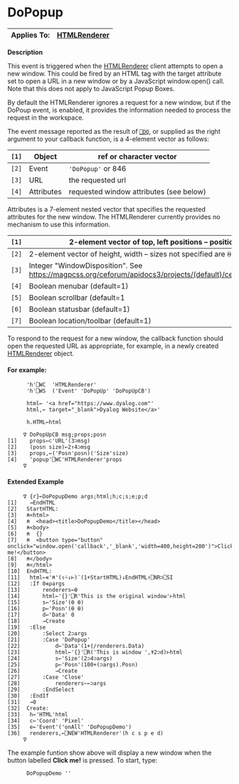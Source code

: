 




<h1 class="heading"><span class="name">DoPopup</span></h1>

| Applies To: | [HTMLRenderer](../a-z/htmlrenderer.md) |
| --- | ---  |


**Description**


This event is triggered when the [HTMLRenderer](../a-z/htmlrenderer.md) client attempts to open a new window. This could be fired by an HTML <a> tag with the target attribute set to open a URL in a new window or by a JavaScript window.open() call. Note that this does not apply to JavaScript Popup Boxes.



By default the HTMLRenderer ignores a request for a new window, but if  the DoPoup event, is enabled, it provides the information needed to process the request in the workspace.



The event message reported as the result of [`⎕DQ`](../../Language/System%20Functions/dq.htm), or supplied as the right argument to your callback function, is a 4-element vector as follows:


| `[1]` | Object | ref or character vector |
| --- | --- | ---  |
| `[2]` | Event | `'DoPopup'` or 846 |
| `[3]` | URL | the requested url |
| `[4]` | Attributes | requested window attributes (see below) |



Attributes is a 7-element nested vector that specifies the requested attributes for the new window. The HTMLRenderer  currently provides no mechanism to use this information.


| `[1]` | 2-element vector of top, left positions – positions not specified are ⍬ |
| --- | ---  |
| `[2]` | 2-element vector of height, width – sizes not specified are ⍬ |
| `[3]` | Integer "WindowDisposition". See https://magpcss.org/ceforum/apidocs3/projects/(default)/cef_window_open_disposition_t.html. |
| `[4]` | Boolean menubar (default=1) |
| `[5]` | Boolean scrollbar (default=1 |
| `[6]` | Boolean statusbar (default=1) |
| `[7]` | Boolean location/toolbar (default=1) |


To respond to the request for a new window, the callback function should open the requested URL as appropriate, for example, in a newly created [HTMLRenderer](../a-z/htmlrenderer.md) object.

#### For example:
```apl
      'h'⎕WC  'HTMLRenderer'
      'h'⎕WS  ('Event' 'DoPopUp' 'DoPopUpCB')
```
```apl
      html← '<a href="https://www.dyalog.com"'
      html,← target="_blank">Dyalog Website</a>'

      h.HTML←html
```
```apl
     ∇ DoPopUpCB msg;props;posn
[1]    props←⊂'URL'(3⊃msg)
[2]    (posn size)←2↑4⊃msg
[3]    props,←('Posn'posn)('Size'size)
[4]    'popup'⎕WC'HTMLRenderer'props
     ∇

```

#### Extended Example
```apl
     ∇ {r}←DoPopupDemo args;html;h;c;s;e;p;d
[1]    →EndHTML
[2]   StartHTML:
[3]   ⍝<html>
[4]   ⍝  <head><title>DoPopupDemo</title></head>
[5]   ⍝<body>
[6]   ⍝  {}
[7]   ⍝  <button type="button" onclick="window.open('callback','_blank','width=400,height=200')">Click me!</button>
[8]   ⍝</body>
[9]   ⍝</html>
[10]  EndHTML:
[11]   html←∊'⍝'(⍳⍨↓⊢)¨(1+StartHTML)↓EndHTML↑⎕NR⊃⎕SI
[12]   :If 0∊⍴args
[13]       renderers←⍬
[14]       html←'{}'⎕R'This is the original window'⊢html
[15]       s←'Size'(⍬ ⍬)
[16]       p←'Posn'(⍬ ⍬)
[17]       d←'Data' 0
[18]       →Create
[19]   :Else
[20]       :Select 2⊃args
[21]       :Case 'DoPopup'
[22]           d←'Data'(1+⌈/renderers.Data)
[23]           html←'{}'⎕R('This is window ',⍕2⊃d)⊢html
[24]           s←'Size'(2⊃4⊃args)
[25]           p←'Posn'(100+(⊃args).Posn)
[26]           →Create
[27]       :Case 'Close'
[28]           renderers~←⊃args
[29]       :EndSelect
[30]   :EndIf
[31]   →0
[32]  Create:
[33]   h←'HTML'html
[34]   c←'Coord' 'Pixel'
[35]   e←'Event'('onAll' 'DoPopupDemo')
[36]   renderers,←⎕NEW'HTMLRenderer'(h c s p e d)
     ∇

```


The example funtion show above will display a new window when the button labelled **Click me!** is pressed. To start, type:
```apl
      DoPopupDemo ''
```


